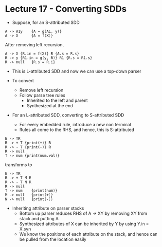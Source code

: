 # Lecture 17 - Converting SDDs

- Suppose, for an S-attributed SDD 
```
A -> A1y    {A = g(A1, y)}
A -> X      {A = f(X)}
```
After removing left recursion,
```
A -> X {R.in = f(X)} R {A.s = R.s}
R -> y {R1.in = g(y, R)} R1 {R.s = R1.s}
R -> null   {R.s = R.i}
```
- This is L-attributed SDD and now we can use a top-down parser
- To convert
  - Remove left recursion
  - Follow parse tree rules
    - Inherited to the left and parent
    - Synthesized at the end

- For an L-attributed SDD, converting to S-attributed SDD
  - For every embedded rule, introduce a new non terminal
  - Rules all come to the RHS, and hence, this is S-attributed

```
E -> TR
R -> + T {print(+)} R
R -> - T {print(-)} R
R -> null
T -> num {print(num.val)}
```
transforms to
```
E -> TR
R -> + T M R
R -> - T N R
R -> null
T -> num    {print(num)}
M -> null   {print(+)}
N -> null   {print(-)}
```

- Inheriting attribute on parser stacks
  - Bottom up parser reduces RHS of A -> XY by removing XY from stack and putting A
  - Synthesized attributes of X can be inherited by Y by using Y.in = X.syn
  - We know the positions of each attribute on the stack, and hence can be pulled from the location easily